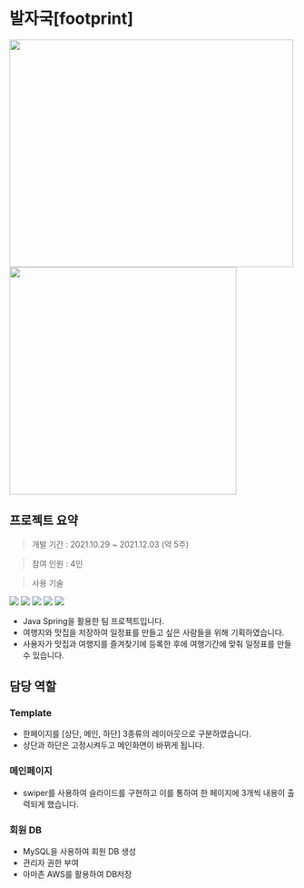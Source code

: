 # 발자국[footprint]

<img src = "https://user-images.githubusercontent.com/84302546/149454115-1efc90da-396b-4056-a762-df17d95a6e55.png" width="500px" height="400px"> <img src = "https://user-images.githubusercontent.com/84302546/149459150-15b866da-5b5e-4c47-bffd-96b3a5c9bb93.png" height="400px">

## 프로젝트 요약
> 개발 기간 : 2021.10.29 ~ 2021.12.03 (약 5주)

> 참여 인원 : 4인

> 사용 기술<br>

<img src="https://img.shields.io/badge/Spring-6DB33F?style=flat-square&logo=Spring&logoColor=white"/></a>
<img src="https://img.shields.io/badge/Spring Boot-6DB33F?style=flat-square&logo=Spring Boot&logoColor=white"/></a>
<img src="https://img.shields.io/badge/java-007396?style=flat-square&logo=java&logoColor=white"/></a>
<img src="https://img.shields.io/badge/Oracle-F80000?style=flat-square&logo=Oracle&logoColor=white"/></a>
<img src="https://img.shields.io/badge/MySQL-F80000?style=flat-square&logo=MySQL&logoColor=white"/></a>

* Java Spring을 활용한 팀 프로젝트입니다.
* 여행지와 맛집을 저장하여 일정표를 만들고 싶은 사람들을 위해 기획하였습니다.
* 사용자가 맛집과 여행지를 즐겨찾기에 등록한 후에 여행기간에 맞춰 일정표를 만들수 있습니다.

## 담당 역할

### Template

* 한페이지를 [상단, 메인, 하단] 3종류의 레이아웃으로 구분하였습니다. 
* 상단과 하단은 고정시켜두고 메인화면이 바뀌게 됩니다.

### 메인페이지

* swiper를 사용하여 슬라이드를 구현하고 이를 통하여 한 페이지에 3개씩 내용이 출력되게 했습니다.

### 회원 DB

* MySQL을 사용하여 회원 DB 생성
* 관리자 권한 부여
* 아마존 AWS를 활용하여 DB저장
